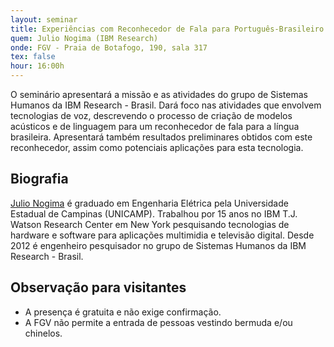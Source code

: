 ```yaml
---
layout: seminar
title: Experiências com Reconhecedor de Fala para Português-Brasileiro
quem: Julio Nogima (IBM Research)
onde: FGV - Praia de Botafogo, 190, sala 317
tex: false
hour: 16:00h
---
```


O seminário apresentará a missão e as atividades do grupo de Sistemas
Humanos da IBM Research - Brasil. Dará foco nas atividades que
envolvem tecnologias de voz, descrevendo o processo de criação de
modelos acústicos e de linguagem para um reconhecedor de fala para a
língua brasileira. Apresentará também resultados preliminares obtidos
com este reconhecedor, assim como potenciais aplicações para esta
tecnologia.

## Biografia

[Julio Nogima](http://researcher.ibm.com/researcher/view.php?person=br-jnogima)
é graduado em Engenharia Elétrica pela Universidade Estadual de
Campinas (UNICAMP). Trabalhou por 15 anos no IBM T.J. Watson Research
Center em New York pesquisando tecnologias de hardware e software para
aplicações multimidia e televisão digital. Desde 2012 é engenheiro
pesquisador no grupo de Sistemas Humanos da IBM Research - Brasil.

## Observação para visitantes

- A presença é gratuita e não exige confirmação.
- A FGV não permite a entrada de pessoas vestindo bermuda e/ou
  chinelos.
